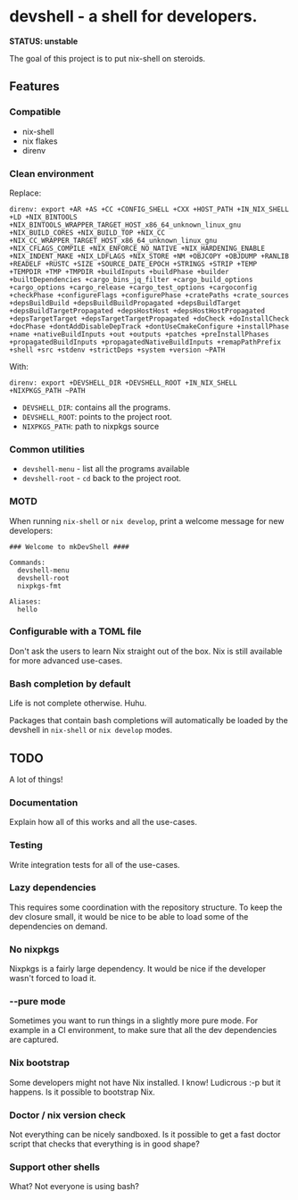 # devshell - a shell for developers.

**STATUS: unstable**

The goal of this project is to put nix-shell on steroids.

## Features

### Compatible

* nix-shell
* nix flakes
* direnv

### Clean environment

Replace:
```
direnv: export +AR +AS +CC +CONFIG_SHELL +CXX +HOST_PATH +IN_NIX_SHELL +LD +NIX_BINTOOLS +NIX_BINTOOLS_WRAPPER_TARGET_HOST_x86_64_unknown_linux_gnu +NIX_BUILD_CORES +NIX_BUILD_TOP +NIX_CC +NIX_CC_WRAPPER_TARGET_HOST_x86_64_unknown_linux_gnu +NIX_CFLAGS_COMPILE +NIX_ENFORCE_NO_NATIVE +NIX_HARDENING_ENABLE +NIX_INDENT_MAKE +NIX_LDFLAGS +NIX_STORE +NM +OBJCOPY +OBJDUMP +RANLIB +READELF +RUSTC +SIZE +SOURCE_DATE_EPOCH +STRINGS +STRIP +TEMP +TEMPDIR +TMP +TMPDIR +buildInputs +buildPhase +builder +builtDependencies +cargo_bins_jq_filter +cargo_build_options +cargo_options +cargo_release +cargo_test_options +cargoconfig +checkPhase +configureFlags +configurePhase +cratePaths +crate_sources +depsBuildBuild +depsBuildBuildPropagated +depsBuildTarget +depsBuildTargetPropagated +depsHostHost +depsHostHostPropagated +depsTargetTarget +depsTargetTargetPropagated +doCheck +doInstallCheck +docPhase +dontAddDisableDepTrack +dontUseCmakeConfigure +installPhase +name +nativeBuildInputs +out +outputs +patches +preInstallPhases +propagatedBuildInputs +propagatedNativeBuildInputs +remapPathPrefix +shell +src +stdenv +strictDeps +system +version ~PATH
```
With:
```
direnv: export +DEVSHELL_DIR +DEVSHELL_ROOT +IN_NIX_SHELL +NIXPKGS_PATH ~PATH
```

* `DEVSHELL_DIR`: contains all the programs.
* `DEVSHELL_ROOT`: points to the project root.
* `NIXPKGS_PATH`: path to nixpkgs source

### Common utilities

* `devshell-menu` - list all the programs available
* `devshell-root` - `cd` back to the project root.

### MOTD

When running `nix-shell` or `nix develop`, print a welcome message for new
developers:

```
### Welcome to mkDevShell ####

Commands:
  devshell-menu
  devshell-root
  nixpkgs-fmt

Aliases:
  hello
```

### Configurable with a TOML file

Don't ask the users to learn Nix straight out of the box. Nix is still
available for more advanced use-cases.

### Bash completion by default

Life is not complete otherwise. Huhu.

Packages that contain bash completions will automatically be loaded by the
devshell in `nix-shell` or `nix develop` modes.

## TODO

A lot of things!

### Documentation

Explain how all of this works and all the use-cases.

### Testing

Write integration tests for all of the use-cases.

### Lazy dependencies

This requires some coordination with the repository structure. To keep the
dev closure small, it would be nice to be able to load some of the
dependencies on demand.

### No nixpkgs

Nixpkgs is a fairly large dependency. It would be nice if the developer wasn't
forced to load it.

### --pure mode

Sometimes you want to run things in a slightly more pure mode. For example in
a CI environment, to make sure that all the dev dependencies are captured.

### Nix bootstrap

Some developers might not have Nix installed. I know! Ludicrous :-p but it
happens. Is it possible to bootstrap Nix.

### Doctor / nix version check

Not everything can be nicely sandboxed. Is it possible to get a fast doctor
script that checks that everything is in good shape?

### Support other shells

What? Not everyone is using bash?

